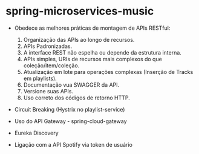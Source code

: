 # spring-microservices-music

- Obedece as melhores práticas de montagem de APIs RESTful:

  1. Organização das APIs ao longo de recursos.
  2. APIs Padronizadas. 
  3. A interface REST não espelha ou depende da estrutura interna.
  4. APIs simples, URIs de recursos mais complexos do que coleção/item/coleção.
  5. Atualização em lote para operações complexas (Inserção de Tracks em playlists).
  6. Documentação vua SWAGGER da API. 
  7. Versione suas APIs. 
  8. Uso correto dos códigos de retorno HTTP.

- Circuit Breaking (Hystrix no playlist-service)
- Uso do API Gateway - spring-cloud-gateway
- Eureka Discovery
- Ligação com a API Spotify via token de usuário
